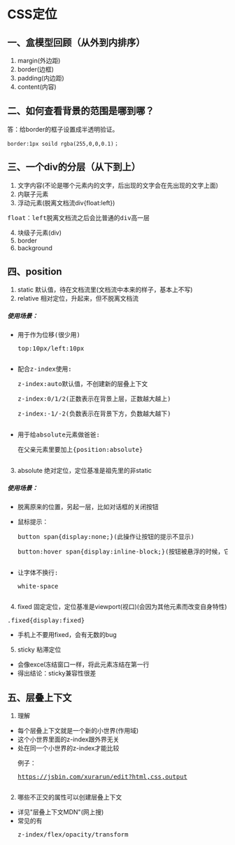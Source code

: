 # CSS定位
## 一、盒模型回顾（从外到内排序）
1. margin(外边距)
2. border(边框)
3. padding(内边距)
4. content(内容)

## 二、如何查看背景的范围是哪到哪？
答：给border的框子设置成半透明验证。
    
    border:1px soild rgba(255,0,0,0.1)；

## 三、一个div的分层（从下到上）
1. 文字内容(不论是哪个元素内的文字，后出现的文字会在先出现的文字上面)
2. 内联子元素
3. 浮动元素(脱离文档流div{float:left})
<pre>float：left脱离文档流之后会比普通的div高一层</pre>

4. 块级子元素(div)
5. border
6. background
## 四、position
1. static 默认值，待在文档流里(文档流中本来的样子，基本上不写)
2. relative 相对定位，升起来，但不脱离文档流
##### 使用场景：
* <pre>用于作为位移(很少用)<pre>top:10px/left:10px</pre></pre>

* <pre>配合z-index使用:<pre>z-index:auto默认值，不创建新的层叠上下文</pre><pre>z-index:0/1/2(正数表示在背景上层，正数越大越上)</pre><pre>z-index:-1/-2(负数表示在背景下方，负数越大越下)</pre></pre>

* <pre>用于给absolute元素做爸爸:<pre>在父亲元素里要加上{position:absolute}</pre></pre>
3. absolute 绝对定位，定位基准是祖先里的非static
##### 使用场景：
* <pre>脱离原来的位置，另起一层，比如对话框的关闭按钮</pre>
* <pre>鼠标提示：<pre>button span{display:none;}(此操作让按钮的提示不显示)</pre><pre>button:hover span{display:inline-block;}(按钮被悬浮的时候，它的按钮提示就会显示)</pre></pre>
* <pre>让字体不换行:<pre>white-space</pre></pre>
4. fixed 固定定位，定位基准是viewport(视口)(会因为其他元素而改变自身特性)
<pre>.fixed{display:fixed}</pre>

* 手机上不要用fixed，会有无数的bug
5. sticky 粘滞定位
* 会像excel冻结窗口一样，将此元素冻结在第一行
* 得出结论：sticky兼容性很差
## 五、层叠上下文
1. 理解
* 每个层叠上下文就是一个新的小世界(作用域)
* 这个小世界里面的z-index跟外界无关
* 处在同一个小世界的z-index才能比较<pre>例子：<pre>https://jsbin.com/xurarun/edit?html,css,output</pre></pre>
2. 哪些不正交的属性可以创建层叠上下文
* 详见"层叠上下文MDN"(网上搜)
* 常见的有<pre>z-index/flex/opacity/transform